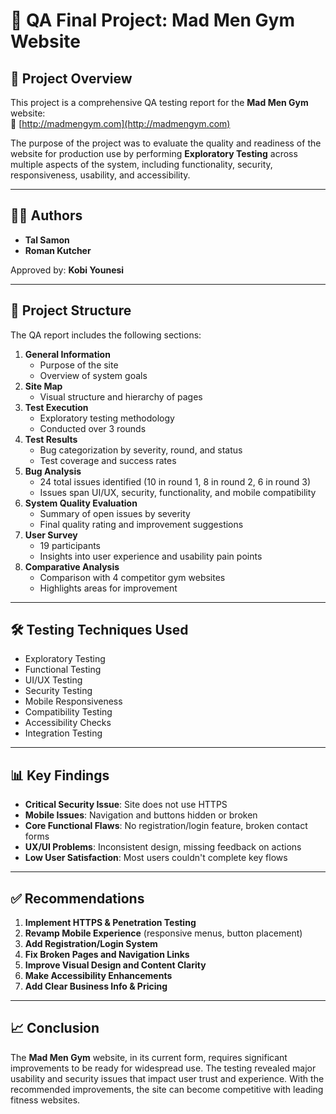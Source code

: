 # 🧪 QA Final Project: Mad Men Gym Website

## 📌 Project Overview

This project is a comprehensive QA testing report for the **Mad Men Gym** website:  
🔗 [http://madmengym.com](http://madmengym.com)

The purpose of the project was to evaluate the quality and readiness of the website for production use by performing **Exploratory Testing** across multiple aspects of the system, including functionality, security, responsiveness, usability, and accessibility.

---

## 👩‍💻 Authors

- **Tal Samon**  
- **Roman Kutcher**

Approved by: **Kobi Younesi**

---

## 📁 Project Structure

The QA report includes the following sections:

1. **General Information**
   - Purpose of the site
   - Overview of system goals
2. **Site Map**
   - Visual structure and hierarchy of pages
3. **Test Execution**
   - Exploratory testing methodology
   - Conducted over 3 rounds
4. **Test Results**
   - Bug categorization by severity, round, and status
   - Test coverage and success rates
5. **Bug Analysis**
   - 24 total issues identified (10 in round 1, 8 in round 2, 6 in round 3)
   - Issues span UI/UX, security, functionality, and mobile compatibility
6. **System Quality Evaluation**
   - Summary of open issues by severity
   - Final quality rating and improvement suggestions
7. **User Survey**
   - 19 participants
   - Insights into user experience and usability pain points
8. **Comparative Analysis**
   - Comparison with 4 competitor gym websites
   - Highlights areas for improvement

---

## 🛠️ Testing Techniques Used

- Exploratory Testing
- Functional Testing
- UI/UX Testing
- Security Testing
- Mobile Responsiveness
- Compatibility Testing
- Accessibility Checks
- Integration Testing

---

## 📊 Key Findings

- **Critical Security Issue**: Site does not use HTTPS
- **Mobile Issues**: Navigation and buttons hidden or broken
- **Core Functional Flaws**: No registration/login feature, broken contact forms
- **UX/UI Problems**: Inconsistent design, missing feedback on actions
- **Low User Satisfaction**: Most users couldn't complete key flows

---

## ✅ Recommendations

1. **Implement HTTPS & Penetration Testing**
2. **Revamp Mobile Experience** (responsive menus, button placement)
3. **Add Registration/Login System**
4. **Fix Broken Pages and Navigation Links**
5. **Improve Visual Design and Content Clarity**
6. **Make Accessibility Enhancements**
7. **Add Clear Business Info & Pricing**

---

## 📈 Conclusion

The **Mad Men Gym** website, in its current form, requires significant improvements to be ready for widespread use. The testing revealed major usability and security issues that impact user trust and experience. With the recommended improvements, the site can become competitive with leading fitness websites.
